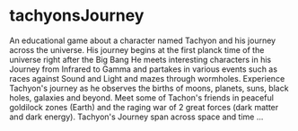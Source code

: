 # tachyonsJourney

An educational game about a character named Tachyon and his journey
across the universe.
His journey begins at the first planck time of the universe right after the Big Bang
He meets interesting characters in his Journey from Infrared to Gamma and partakes
in various events such as races against Sound and Light and mazes through wormholes.
Experience Tachyon's journey as he observes the births of moons, planets, suns, black holes,
galaxies and beyond.
Meet some of Tachon's friends in peaceful goldilock zones (Earth) and the raging
war of 2 great forces (dark matter and dark energy).
Tachyon's Journey span across space and time ...
